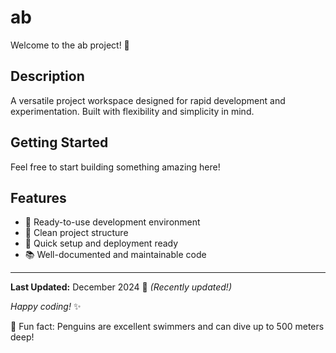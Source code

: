 # ab

Welcome to the ab project! 🚀

## Description

A versatile project workspace designed for rapid development and experimentation. Built with flexibility and simplicity in mind.

## Getting Started

Feel free to start building something amazing here!

## Features

- 🔧 Ready-to-use development environment
- 📁 Clean project structure
- 🚀 Quick setup and deployment ready
- 📚 Well-documented and maintainable code

---

**Last Updated:** December 2024 📅 _(Recently updated!)_

*Happy coding!* ✨

🐧 Fun fact: Penguins are excellent swimmers and can dive up to 500 meters deep!
